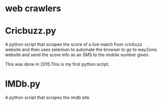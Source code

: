 # web crawlers


# Cricbuzz.py

A python script that scrapes the score of a live match from cricbuzz website and then uses selenium to automate the browser to go to way2sms website and send the score info as an SMS to the mobile number given.

This was done in 2015.This is my first python script.


# IMDb.py

A python script that scrapes the imdb site.
